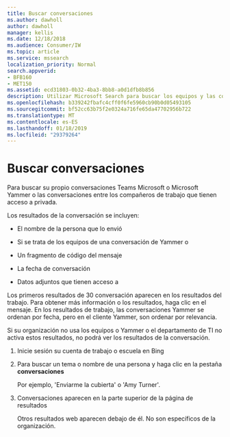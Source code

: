 ```yaml
---
title: Buscar conversaciones
ms.author: dawholl
author: dawholl
manager: kellis
ms.date: 12/18/2018
ms.audience: Consumer/IW
ms.topic: article
ms.service: mssearch
localization_priority: Normal
search.appverid:
- BFB160
- MET150
ms.assetid: ecd31803-0b32-4ba3-8bb8-a0d1dfb8b856
description: Utilizar Microsoft Search para buscar los equipos y las conversaciones de Yammer y los detalles que verá
ms.openlocfilehash: b339242fbafc4cff0f6fe5960cb90b0d05493105
ms.sourcegitcommit: bf52cc63b75f2e0324a716fe65da47702956b722
ms.translationtype: MT
ms.contentlocale: es-ES
ms.lasthandoff: 01/18/2019
ms.locfileid: "29379264"
---
```

# <a name="find-conversations"></a>Buscar conversaciones

Para buscar su propio conversaciones Teams Microsoft o Microsoft Yammer o las conversaciones entre los compañeros de trabajo que tienen acceso a privada.
  
Los resultados de la conversación se incluyen:
  
- El nombre de la persona que lo envió
    
- Si se trata de los equipos de una conversación de Yammer o
    
- Un fragmento de código del mensaje
    
- La fecha de conversación
    
- Datos adjuntos que tienen acceso a
    
Los primeros resultados de 30 conversación aparecen en los resultados del trabajo. Para obtener más información o los resultados, haga clic en el mensaje. En los resultados de trabajo, las conversaciones Yammer se ordenan por fecha, pero en el cliente Yammer, son ordenar por relevancia.
  
Si su organización no usa los equipos o Yammer o el departamento de TI no activa estos resultados, no podrá ver los resultados de la conversación.
  
1. Inicie sesión su cuenta de trabajo o escuela en Bing
    
2. Para buscar un tema o nombre de una persona y haga clic en la pestaña **conversaciones** 
    
    Por ejemplo, 'Enviarme la cubierta' o 'Amy Turner'.
    
3. Conversaciones aparecen en la parte superior de la página de resultados
    
    Otros resultados web aparecen debajo de él. No son específicos de la organización.
    


